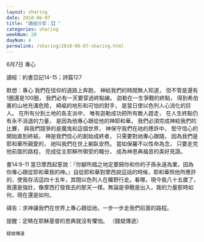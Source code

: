 ```yaml
---
layout: sharing
date: 2018-06-07
title: "讀經分享：【】"
categories: sharing
weekNum: 20
dayNum: 4
permalink: /sharing/2018-06-07-sharing.html
---
```

6月7日 專心

讀經：約書亞記14-15；詩篇127

默想：專心
我們在信仰的道路上奔跑，
神給我們的時間無人知道，
但不管是還有1圈還是100圈，
我們必有一天要穿過終點線。
迦勒在一生爭戰的終點，
得到希伯崙的山地充滿危險，
崎嶇的地形和可怕的對手，
是當日使以色列人心消化的巨人。
在所有分到土地的各支派中，
唯有迦勒成功把所有敵人趕走，
在人生終點仍有永不消退的力量，
是因為他專心跟從他的神耶和華。
我們必須完成神給我們的比賽，
與我們競爭的是魔鬼和這個世界，
神保守我們在祂的應許中，
堅守信心的開始直到終結，
神是我們信心的創始成終者，
只需要對祂專心跟隨，
因為我們是耶和華所親愛的，
祂叫我們在世上躺臥安然。
當如保羅不以性命為念，
只要走完他前面的路程，
完成從主耶穌所領受的職分，
成為神恩典福音的美好見證。

書14:9-11 當日摩西起誓說：『你腳所踏之地定要歸你和你的子孫永遠為業，因為你專心跟從耶和華我的神。』自從耶和華對摩西說這話的時候，耶和華照他所應許的，使我存活這四十五年，其間以色列人在曠野行走。看哪，現今我八十五歲了，我還是強壯，像摩西打發我去的那天一樣。無論是爭戰是出入，我的力量那時如何，現在還是如何。

禱告：求神讓我們在世界上專心跟從祂，一步一步走我們前面的路程。

提醒：定睛在耶穌基督的恩典就沒有懼怕。
（錢斌傳道）


`錢斌傳道`
